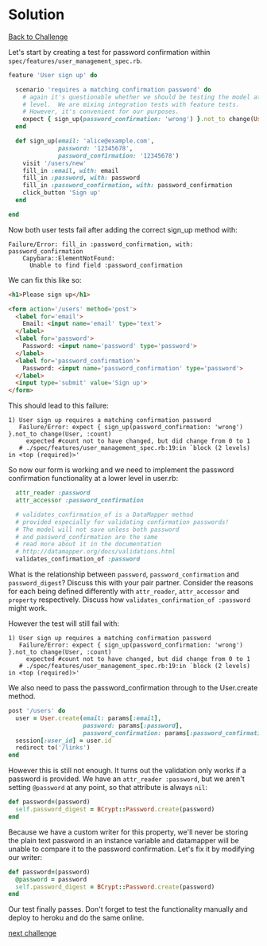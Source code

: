 # Solution

[Back to Challenge](../19_password_confirmation.md)

Let's start by creating a test for password confirmation within `spec/features/user_management_spec.rb`.

```ruby
feature 'User sign up' do

  scenario 'requires a matching confirmation password' do
    # again it's questionable whether we should be testing the model at this
    # level.  We are mixing integration tests with feature tests.
    # However, it's convenient for our purposes.
    expect { sign_up(password_confirmation: 'wrong') }.not_to change(User, :count)
  end

  def sign_up(email: 'alice@example.com',
              password: '12345678',
              password_confirmation: '12345678')
    visit '/users/new'
    fill_in :email, with: email
    fill_in :password, with: password
    fill_in :password_confirmation, with: password_confirmation
    click_button 'Sign up'
  end

end
```

Now both user tests fail after adding the correct sign_up method with:

```
Failure/Error: fill_in :password_confirmation, with: password_confirmation
    Capybara::ElementNotFound:
      Unable to find field :password_confirmation
```

We can fix this like so:

```html
<h1>Please sign up</h1>

<form action='/users' method='post'>
  <label for='email'>
    Email: <input name='email' type='text'>
  </label>
  <label for='password'>
    Password: <input name='password' type='password'>
  </label>
  <label for='password_confirmation'>
    Password: <input name='password_confirmation' type='password'>
  </label>
  <input type='submit' value='Sign up'>
</form>
```

This should lead to this failure:

```
1) User sign up requires a matching confirmation password
   Failure/Error: expect { sign_up(password_confirmation: 'wrong') }.not_to change(User, :count)
     expected #count not to have changed, but did change from 0 to 1
   # ./spec/features/user_management_spec.rb:19:in `block (2 levels) in <top (required)>'
```

So now our form is working and we need to implement the password confirmation functionality at a lower level in user.rb:

```ruby
  attr_reader :password
  attr_accessor :password_confirmation

  # validates_confirmation_of is a DataMapper method
  # provided especially for validating confirmation passwords!
  # The model will not save unless both password
  # and password_confirmation are the same
  # read more about it in the documentation
  # http://datamapper.org/docs/validations.html
  validates_confirmation_of :password
```

What is the relationship between `password`, `password_confirmation` and `password_digest`?  Discuss this with your pair partner.  Consider the reasons for each being defined differently with `attr_reader`, `attr_accessor` and `property` respectively.  Discuss how `validates_confirmation_of :password` might work.

However the test will still fail with:

```
1) User sign up requires a matching confirmation password
   Failure/Error: expect { sign_up(password_confirmation: 'wrong') }.not_to change(User, :count)
     expected #count not to have changed, but did change from 0 to 1
   # ./spec/features/user_management_spec.rb:19:in `block (2 levels) in <top (required)>'
```

We also need to pass the password_confirmation through to the User.create method.

```ruby
post '/users' do
  user = User.create(email: params[:email],
                     password: params[:password],
                     password_confirmation: params[:password_confirmation])
  session[:user_id] = user.id
  redirect to('/links')
end
```

However this is still not enough. It turns out the validation only works if a password is provided. We have an `attr_reader :password`, but we aren't setting `@password` at any point, so that attribute is always `nil`:

```ruby
def password=(password)
  self.password_digest = BCrypt::Password.create(password)
end
```

Because we have a custom writer for this property, we'll never be storing the plain text password in an instance variable and datamapper will be unable to compare it to the password confirmation. Let's fix it by modifying our writer:

```ruby
def password=(password)
  @password = password
  self.password_digest = BCrypt::Password.create(password)
end
```

Our test finally passes. Don't forget to test the functionality manually and deploy to heroku and do the same online.

[next challenge](../20_improving_sign_up_workflow.md)
